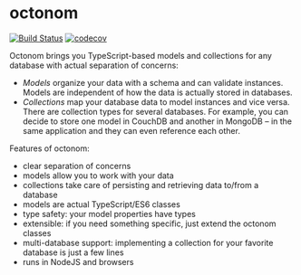 # octonom
[![Build Status](https://travis-ci.org/paperhive/octonom.svg?branch=master)](https://travis-ci.org/paperhive/octonom)
[![codecov](https://codecov.io/gh/paperhive/octonom/branch/master/graph/badge.svg)](https://codecov.io/gh/paperhive/octonom)

Octonom brings you TypeScript-based models and collections for any database with actual separation of concerns:

* *Models* organize your data with a schema and can validate instances. Models are independent of how the data is actually stored in databases.
* *Collections* map your database data to model instances and vice versa. There are collection types for several databases. For example, you can decide to store one model in CouchDB and another in MongoDB – in the same application and they can even reference each other.

Features of octonom:

* clear separation of concerns
* models allow you to work with your data
* collections take care of persisting and retrieving data to/from a database
* models are actual TypeScript/ES6 classes
* type safety: your model properties have types
* extensible: if you need something specific, just extend the octonom classes
* multi-database support: implementing a collection for your favorite database is just a few lines
* runs in NodeJS and browsers
